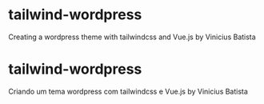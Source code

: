 # tailwind-wordpress
Creating a wordpress theme with tailwindcss and Vue.js by Vinicius Batista

# tailwind-wordpress
Criando um tema wordpress com tailwindcss e Vue.js by Vinicius Batista
